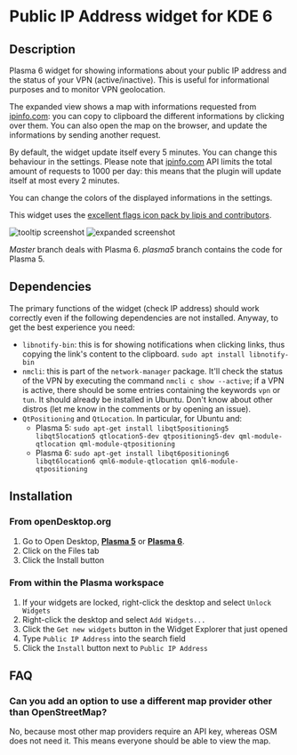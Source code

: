 # Public IP Address widget for KDE 6

## Description

Plasma 6 widget for showing informations about your public IP address and the status of your VPN (active/inactive). This is useful for informational purposes and to monitor VPN geolocation.

The expanded view shows a map with informations requested from [ipinfo.com](https://ipinfo.io/): you can copy to clipboard the different informations by clicking over them. You can also open the map on the browser, and update the informations by sending another request.

By default, the widget update itself every 5 minutes. You can change this behaviour in the settings. Please note that [ipinfo.com](https://ipinfo.io/) API limits the total amount of requests to 1000 per day: this means that the plugin will update itself at most every 2 minutes.

You can change the colors of the displayed informations in the settings.

This widget uses the [excellent flags icon pack by lipis and contributors](https://github.com/lipis/flag-icon-css).

![tooltip screenshot](screenshots/screenshot_4.png)
![expanded screenshot](screenshots/screenshot_3.png)

*Master* branch deals with Plasma 6. *plasma5* branch contains the code for Plasma 5.

## Dependencies

The primary functions of the widget (check IP address) should work correctly even if the following dependencies are not installed. Anyway, to get the best experience you need:

* `libnotify-bin`: this is for showing notifications when clicking links, thus copying the link's content to the clipboard.
`sudo apt install libnotify-bin`
* `nmcli`: this is part of the `network-manager` package. It'll check the status of the VPN by executing the command `nmcli c show --active`; if a VPN is active, there should be some entries containing the keywords `vpn` or `tun`. It should already be installed in Ubuntu. Don't know about other distros (let me know in the comments or by opening an issue).
* `QtPositioning` and `QtLocation`. In particular, for Ubuntu and:
  * Plasma 5: `sudo apt-get install libqt5positioning5 libqt5location5 qtlocation5-dev qtpositioning5-dev qml-module-qtlocation qml-module-qtpositioning`
  * Plasma 6: `sudo apt-get install libqt6positioning6 libqt6location6 qml6-module-qtlocation qml6-module-qtpositioning`

## Installation

### From openDesktop.org

1. Go to Open Desktop, **[Plasma 5](https://www.opendesktop.org/p/1289644/)** or **[Plasma 6](https://www.pling.com/p/2140275/)**.
2. Click on the Files tab
3. Click the Install button

### From within the Plasma workspace

1. If your widgets are locked, right-click the desktop and select `Unlock Widgets`
2. Right-click the desktop and select `Add Widgets...`
3. Click the `Get new widgets` button in the Widget Explorer that just opened
4. Type `Public IP Address` into the search field
5. Click the `Install` button next to `Public IP Address`

## FAQ

### Can you add an option to use a different map provider other than OpenStreetMap?

No, because most other map providers require an API key, whereas OSM does not need it. This means everyone should be able to view the map.
